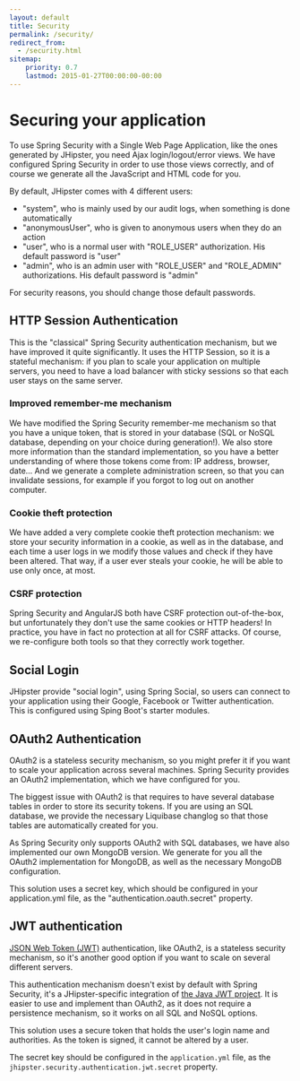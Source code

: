 ```yaml
---
layout: default
title: Security
permalink: /security/
redirect_from:
  - /security.html
sitemap:
    priority: 0.7
    lastmod: 2015-01-27T00:00:00-00:00
---
```


# <i class="fa fa-lock"></i> Securing your application

To use Spring Security with a Single Web Page Application, like the ones generated by JHipster, you need Ajax login/logout/error views. We have configured Spring Security in order to use those views correctly, and of course we generate all the JavaScript and HTML code for you.

By default, JHipster comes with 4 different users:

*   "system", who is mainly used by our audit logs, when something is done automatically
*   "anonymousUser", who is given to anonymous users when they do an action
*   "user", who is a normal user with "ROLE_USER" authorization. His default password is "user"
*   "admin", who is an admin user with "ROLE_USER" and "ROLE_ADMIN" authorizations. His default password is "admin"

For security reasons, you should change those default passwords.

## HTTP Session Authentication

This is the "classical" Spring Security authentication mechanism, but we have improved it quite significantly. It uses the HTTP Session, so it is a stateful mechanism: if you plan to scale your application on multiple servers, you need to have a load balancer with sticky sessions so that each user stays on the same server.

### Improved remember-me mechanism

We have modified the Spring Security remember-me mechanism so that you have a unique token, that is stored in your database (SQL or NoSQL database, depending on your choice during generation!). We also store more information than the standard implementation, so you have a better understanding of where those tokens come from: IP address, browser, date... And we generate a complete administration screen, so that you can invalidate sessions, for example if you forgot to log out on another computer.

### Cookie theft protection

We have added a very complete cookie theft protection mechanism: we store your security information in a cookie, as well as in the database, and each time a user logs in we modify those values and check if they have been altered. That way, if a user ever steals your cookie, he will be able to use only once, at most.

### CSRF protection

Spring Security and AngularJS both have CSRF protection out-of-the-box, but unfortunately they don't use the same cookies or HTTP headers! In practice, you have in fact no protection at all for CSRF attacks. Of course, we re-configure both tools so that they correctly work together.

## Social Login

JHipster provide "social login", using Spring Social, so users can connect to your application using their Google, Facebook or Twitter authentication. This is configured using Sping Boot's starter modules.

## OAuth2 Authentication

OAuth2 is a stateless security mechanism, so you might prefer it if you want to scale your application across several machines. Spring Security provides an OAuth2 implementation, which we have configured for you.

The biggest issue with OAuth2 is that requires to have several database tables in order to store its security tokens. If you are using an SQL database, we provide the necessary Liquibase changlog so that those tables are automatically created for you.

As Spring Security only supports OAuth2 with SQL databases, we have also implemented our own MongoDB version. We generate for you all the OAuth2 implementation for MongoDB, as well as the necessary MongoDB configuration.

This solution uses a secret key, which should be configured in your application.yml file, as the "authentication.oauth.secret" property.

## JWT authentication

[JSON Web Token (JWT)](https://jwt.io/) authentication, like OAuth2, is a stateless security mechanism, so it's another good option if you want to scale on several different servers.

This authentication mechanism doesn't exist by default with Spring Security, it's a JHipster-specific integration of [the Java JWT project](https://github.com/jwtk/jjwt). It is easier to use and implement than OAuth2, as it does not require a persistence mechanism, so it works on all SQL and NoSQL options.

This solution uses a secure token that holds the user's login name and authorities. As the token is signed, it cannot be altered by a user.

The secret key should be configured in the `application.yml` file, as the `jhipster.security.authentication.jwt.secret` property.
